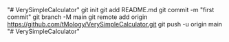 "# VerySimpleCalculator"  git init git add README.md git commit -m "first commit" git branch -M main git remote add origin https://github.com/tMology/VerySimpleCalculator.git git push -u origin main
"# VerySimpleCalculator" 
